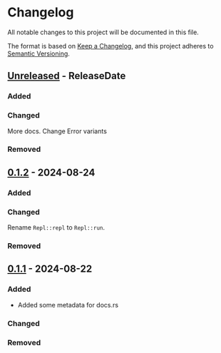 # Changelog

All notable changes to this project will be documented in this file.

The format is based on [Keep a Changelog](https://keepachangelog.com/en/1.1.0/),
and this project adheres to [Semantic Versioning](https://semver.org/spec/v2.0.0.html).

<!-- next-header -->

## [Unreleased] - ReleaseDate

### Added

### Changed

More docs. Change Error variants

### Removed



## [0.1.2] - 2024-08-24

### Added

### Changed

Rename `Repl::repl` to `Repl::run`.

### Removed



## [0.1.1] - 2024-08-22

### Added

- Added some metadata for docs.rs

### Changed


### Removed

<!-- next-url -->
[Unreleased]: https://github.com/cowlicks/rusty_nodejs_repl/compare/v0.1.2...HEAD
[0.1.2]: https://github.com/cowlicks/rusty_nodejs_repl/compare/v0.1.1...v0.1.2
[0.1.1]: https://github.com/cowlicks/rusty_nodejs_repl/compare/v0.1.0...v0.1.1

